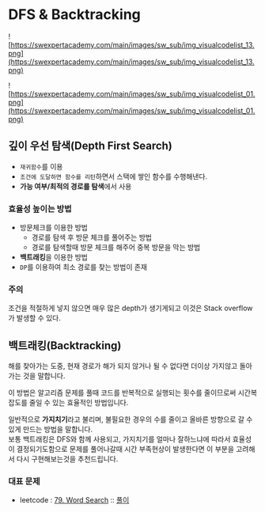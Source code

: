 # DFS & Backtracking

![https://swexpertacademy.com/main/images/sw_sub/img_visualcodelist_13.png](https://swexpertacademy.com/main/images/sw_sub/img_visualcodelist_13.png)

![https://swexpertacademy.com/main/images/sw_sub/img_visualcodelist_01.png](https://swexpertacademy.com/main/images/sw_sub/img_visualcodelist_01.png)

## 깊이 우선 탐색(Depth First Search)

- `재귀함수`를 이용
- `조건에 도달하면 함수를 리턴`하면서 스택에 쌓인 함수를 수행해낸다.
- **가능 여부/최적의 경로를 탐색**에서 사용

### 효율성 높이는 방법

- 방문체크를 이용한 방법
  - 경로를 탐색 후 방문 체크를 풀어주는 방법
  - 경로를 탐색할때 방문 체크를 해주어 중복 방문을 막는 방법
- **백트래킹**을 이용한 방법
- `DP`를 이용하여 최소 경로를 찾는 방법이 존재

### 주의

조건을 적절하게 넣지 않으면 매우 많은 depth가 생기게되고 이것은 Stack overflow가 발생할 수 있다.

## 백트래킹(Backtracking)

해를 찾아가는 도중, 현재 경로가 해가 되지 않거나 될 수 없다면 더이상 가지않고 돌아가는 것을 말합니다.

이 방법은 알고리즘 문제를 풀때 코드를 반복적으로 실행되는 횟수를 줄이므로써 시간복잡도를 줄일 수 있는 효율적인 방법입니다.

일반적으로 **가지치기**라고 불리며, 불필요한 경우의 수를 줄이고 올바른 방향으로 갈 수 있게 만드는 방법을 말합니다.  
보통 백트래킹은 DFS와 함께 사용되고, 가지치기를 얼마나 잘하느냐에 따라서 효율성이 결정되기도함으로 문제를 풀어나갈때 시간 부족현상이 발생한다면 이 부분을 고려해서 다시 구현해보는것을 추천드립니다.

### 대표 문제

- leetcode : [79. Word Search](https://leetcode.com/problems/word-search/) :: [풀이](https://github.com/253eosam/Algorithm/blob/master/leetcode/p79.md)
